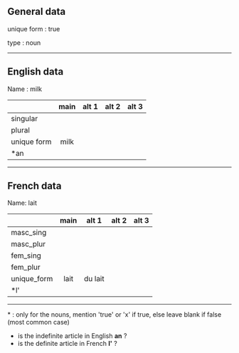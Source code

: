 ## General data

unique form : true

type : noun

---

## English data

Name : milk

|             | main | alt 1 | alt 2 | alt 3 |
| :---------- | :--: | :---: | :---: | ----- |
| singular    |      |       |       |       |
| plural      |      |       |       |       |
| unique form | milk |       |       |       |
| \*an        |      |       |       |       |

---

## French data

Name: lait

|             | main |  alt 1  | alt 2 | alt 3 |
| :---------- | :--: | :-----: | :---: | :---: |
| masc_sing   |      |         |       |       |
| masc_plur   |      |         |       |       |
| fem_sing    |      |         |       |       |
| fem_plur    |      |         |       |       |
| unique_form | lait | du lait |       |       |
| \*l'        |      |         |       |       |

---

\* : only for the nouns, mention 'true' or 'x' if true, else leave blank if false (most common case)

- is the indefinite article in English **an** ?
- is the definite article in French **l'** ?
